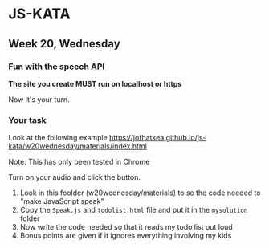 # JS-KATA
## Week 20, Wednesday
### Fun with the speech API
**The site you create MUST run on localhost or https**

Now it's your turn.

### Your task
Look at the following example https://jofhatkea.github.io/js-kata/w20wednesday/materials/index.html

Note: This has only been tested in Chrome

Turn on your audio and click the button.

1. Look in this foolder (w20wednesday/materials) to se the code needed to "make JavaScript speak"
2. Copy the `Speak.js` and `todolist.html` file and put it in the `mysolution` folder
3. Now write the code needed so that it reads my todo list out loud
4. Bonus points are given if it ignores everything involving my kids